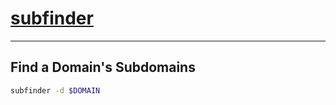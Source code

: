 # [subfinder](https://github.com/projectdiscovery/subfinder)

---

## Find a Domain's Subdomains

```bash
subfinder -d $DOMAIN
```
